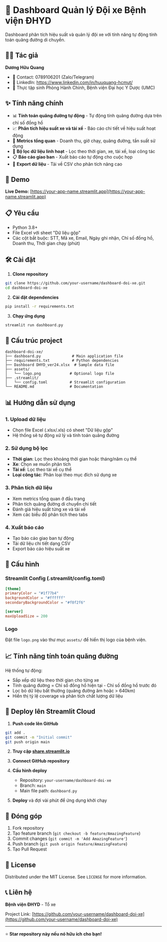 # 🚗 Dashboard Quản lý Đội xe Bệnh viện ĐHYD

Dashboard phân tích hiệu suất và quản lý đội xe với tính năng tự động tính toán quãng đường di chuyển.

## 👨‍💻 Tác giả
**Dương Hữu Quang**
- 📱 Contact: 0789106201 (Zalo/Telegram)
- 💼 LinkedIn: https://www.linkedin.com/in/huuquang-hcmut/
- 🏥 Thực tập sinh Phòng Hành Chính, Bệnh viện Đại học Y Dược (UMC)

## ✨ Tính năng chính

- 📊 **Tính toán quãng đường tự động** - Tự động tính quãng đường dựa trên chỉ số đồng hồ
- 📈 **Phân tích hiệu suất xe và tài xế** - Báo cáo chi tiết về hiệu suất hoạt động
- 🎯 **Metrics tổng quan** - Doanh thu, giờ chạy, quãng đường, tần suất sử dụng
- 📅 **Bộ lọc dữ liệu linh hoạt** - Lọc theo thời gian, xe, tài xế, loại công tác
- 📋 **Báo cáo giao ban** - Xuất báo cáo tự động cho cuộc họp
- 💾 **Export dữ liệu** - Tải về CSV cho phân tích nâng cao

## 🚀 Demo

**Live Demo:** [https://your-app-name.streamlit.app](https://your-app-name.streamlit.app)

## 📋 Yêu cầu

- Python 3.8+
- File Excel với sheet "Dữ liệu gộp"
- Các cột bắt buộc: STT, Mã xe, Email, Ngày ghi nhận, Chỉ số đồng hồ, Doanh thu, Thời gian chạy (phút)

## 🛠️ Cài đặt

1. **Clone repository**
```bash
git clone https://github.com/your-username/dashboard-doi-xe.git
cd dashboard-doi-xe
```

2. **Cài đặt dependencies**
```bash
pip install -r requirements.txt
```

3. **Chạy ứng dụng**
```bash
streamlit run dashboard.py
```

## 📁 Cấu trúc project

```
dashboard-doi-xe/
├── dashboard.py              # Main application file
├── requirements.txt          # Python dependencies
├── Dashboard DHYD_ver24.xlsx  # Sample data file
├── assets/
│   └── logo.png             # Optional logo file
├── .streamlit/
│   └── config.toml          # Streamlit configuration
└── README.md                # Documentation
```

## 📊 Hướng dẫn sử dụng

### 1. Upload dữ liệu
- Chọn file Excel (.xlsx/.xls) có sheet "Dữ liệu gộp"
- Hệ thống sẽ tự động xử lý và tính toán quãng đường

### 2. Sử dụng bộ lọc
- **Thời gian**: Lọc theo khoảng thời gian hoặc tháng/năm cụ thể
- **Xe**: Chọn xe muốn phân tích
- **Tài xế**: Lọc theo tài xế cụ thể
- **Loại công tác**: Phân loại theo mục đích sử dụng xe

### 3. Phân tích dữ liệu
- Xem metrics tổng quan ở đầu trang
- Phân tích quãng đường di chuyển chi tiết
- Đánh giá hiệu suất từng xe và tài xế
- Xem các biểu đồ phân tích theo tabs

### 4. Xuất báo cáo
- Tạo báo cáo giao ban tự động
- Tải dữ liệu chi tiết dạng CSV
- Export báo cáo hiệu suất xe

## 🔧 Cấu hình

### Streamlit Config (.streamlit/config.toml)
```toml
[theme]
primaryColor = "#1f77b4"
backgroundColor = "#ffffff"
secondaryBackgroundColor = "#f0f2f6"

[server]
maxUploadSize = 200
```

### Logo
Đặt file `logo.png` vào thư mục `assets/` để hiển thị logo của bệnh viện.

## 📈 Tính năng tính toán quãng đường

Hệ thống tự động:
- Sắp xếp dữ liệu theo thời gian cho từng xe
- Tính quãng đường = Chỉ số đồng hồ hiện tại - Chỉ số đồng hồ trước đó
- Lọc bỏ dữ liệu bất thường (quãng đường âm hoặc > 640km)
- Hiển thị tỷ lệ coverage và phân tích chất lượng dữ liệu

## 🚀 Deploy lên Streamlit Cloud

1. **Push code lên GitHub**
```bash
git add .
git commit -m "Initial commit"
git push origin main
```

2. **Truy cập [share.streamlit.io](https://share.streamlit.io)**

3. **Connect GitHub repository**

4. **Cấu hình deploy**
   - Repository: `your-username/dashboard-doi-xe`
   - Branch: `main`
   - Main file path: `dashboard.py`

5. **Deploy** và đợi vài phút để ứng dụng khởi chạy

## 🤝 Đóng góp

1. Fork repository
2. Tạo feature branch (`git checkout -b feature/AmazingFeature`)
3. Commit changes (`git commit -m 'Add AmazingFeature'`)
4. Push branch (`git push origin feature/AmazingFeature`)
5. Tạo Pull Request

## 📝 License

Distributed under the MIT License. See `LICENSE` for more information.

## 📞 Liên hệ

**Bệnh viện ĐHYD** - Tổ xe

Project Link: [https://github.com/your-username/dashboard-doi-xe](https://github.com/your-username/dashboard-doi-xe)

---

⭐ **Star repository này nếu nó hữu ích cho bạn!**